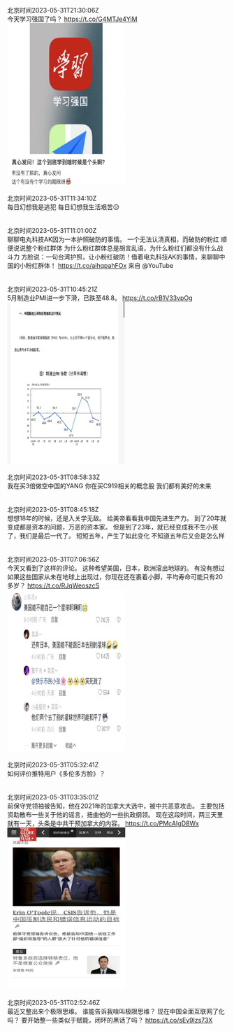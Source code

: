 北京时间2023-05-31T21:30:06Z<br>今天学习强国了吗？ https://t.co/G4MTJe4YiM<br><img src='/temp/image/2023/u-Month-5/1663900662550376448_0.jpg' width='270' height='370'><br><br>北京时间2023-05-31T11:34:10Z<br>每日幻想我是逃犯
每日幻想我生活艰苦😥<br><br><br>北京时间2023-05-31T11:01:00Z<br>聊聊电丸科技AK因为一本护照破防的事情。
一个无法认清真相，而破防的粉红
顺便说说整个粉红群体
为什么粉红群体总是胡言乱语，为什么粉红们都没有什么战斗力
方脸说：一句台湾护照，让小粉红破防！借着电丸科技AK的事情，来聊聊中国的小粉红群体！ https://t.co/aihqpahFOx 来自 @YouTube<br><br><br>北京时间2023-05-31T10:45:21Z<br>5月制造业PMI进一步下滑，已跌至48.8。 https://t.co/rB1V33vpOg<br><img src='/temp/image/2023/u-Month-5/1663738406072119297_0.jpg' width='270' height='370'><br><br>北京时间2023-05-31T08:58:33Z<br>我在买3倍做空中国的YANG
你在买C919相关的概念股
我们都有美好的未来<br><br><br>北京时间2023-05-31T08:45:18Z<br>想想18年的时候，还是入关学无敌。
给美帝看看我中国先进生产力。
到了20年就变成都是资本的问题，万恶的资本家。
但是到了23年，就已经变成我不生小孩了，我们是最后一代了。
短短五年，产生了如此变化
不知道五年后又会是怎么样<br><br><br>北京时间2023-05-31T07:06:56Z<br>今天又看到了这样的评论。
这种希望美国，日本，欧洲滚出地球的。
有没有想过如果这些国家从未在地球上出现过，你现在还在裹着小脚，平均寿命可能只有20多岁？ https://t.co/RJqWeoszcS<br><img src='/temp/image/2023/u-Month-5/1663683440305401856_0.jpg' width='270' height='370'><br><br>北京时间2023-05-31T05:32:41Z<br>如何评价推特用户《多伦多方脸》？<br><br><br>北京时间2023-05-31T03:35:01Z<br>前保守党领袖被告知，他在2021年的加拿大大选中，被中共恶意攻击。
主要包括资助散布一些关于他的谣言，扭曲他的一些执政纲领。
现在这段时间，两三天里就有一天，头条是中共干预加拿大的内容。 https://t.co/PMcAIgD8Wx<br><img src='/temp/image/2023/u-Month-5/1663630111487430661_0.jpg' width='270' height='370'><br><br>北京时间2023-05-31T02:52:46Z<br>最近又整出来个极限思维。
谁能告诉我啥叫极限思维？
现在中国全面互联网了化吗？
要开始整一些类似于赋能，闭环的黑话了吗？ https://t.co/sEv9lzs73X<br><br><br>
